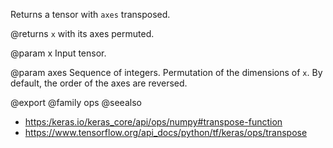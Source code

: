 Returns a tensor with `axes` transposed.

@returns
    `x` with its axes permuted.

@param x
Input tensor.

@param axes
Sequence of integers. Permutation of the dimensions of `x`.
By default, the order of the axes are reversed.

@export
@family ops
@seealso
+ <https:/keras.io/keras_core/api/ops/numpy#transpose-function>
+ <https://www.tensorflow.org/api_docs/python/tf/keras/ops/transpose>
